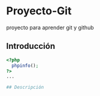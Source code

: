 # Proyecto-Git
proyecto para aprender git y github

## Introducción

```php
<?php
  phpinfo();
?>
...

## Descripción
